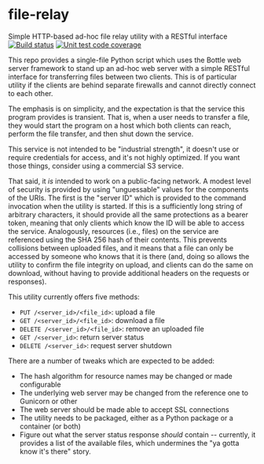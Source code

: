 # file-relay

Simple HTTP-based ad-hoc file relay utility with a RESTful interface
[![Build status](https://github.com/distributed-system-analysis/file-relay/actions/workflows/ci.yml/badge.svg)](https://github.com/distributed-system-analysis/file-relay/actions/workflows/ci.yml)
[![Unit test code coverage](https://badgen.net/codecov/c/github/distributed-system-analysis/file-relay)](https://codecov.io/gh/distributed-system-analysis/file-relay)

This repo provides a single-file Python script which uses the Bottle web server framework to stand up an ad-hoc
web server with a simple RESTful interface for transferring files between two clients.  This is of particular
utility if the clients are behind separate firewalls and cannot directly connect to each other.

The emphasis is on simplicity, and the expectation is that the service this program provides is transient.  That
is, when a user needs to transfer a file, they would start the program on a host which both clients can reach,
perform the file transfer, and then shut down the service.

This service is not intended to be "industrial strength", it doesn't use or require credentials for access, and
it's not highly optimized.  If you want those things, consider using a commercial S3 service.

That said, it _is_ intended to work on a public-facing network.  A modest level of security is provided by using
"unguessable" values for the components of the URIs.  The first is the "server ID" which is provided to the command
invocation when the utility is started.  If this is a sufficiently long string of arbitrary characters, it should
provide all the same protections as a bearer token, meaning that only clients which know the ID will be able to
access the service.  Analogously, resources (i.e., files) on the service are referenced using the SHA 256 hash of
their contents.  This prevents collisions between uploaded files, and it means that a file can only be accessed by
someone who knows that it is there (and, doing so allows the utility to confirm the file integrity on upload, and
clients can do the same on download, without having to provide additional headers on the requests or responses).

This utility currently offers five methods:

- `PUT /<server_id>/<file_id>`: upload a file
- `GET /<server_id>/<file_id>`: download a file
- `DELETE /<server_id>/<file_id>`: remove an uploaded file
- `GET /<server_id>`: return server status
- `DELETE /<server_id>`: request server shutdown

There are a number of tweaks which are expected to be added:
- The hash algorithm for resource names may be changed or made configurable
- The underlying web server may be changed from the reference one to Gunicorn or other
- The web server should be made able to accept SSL connections
- The utility needs to be packaged, either as a Python package or a container (or both)
- Figure out what the server status response _should_ contain -- currently, it provides
a list of the available files, which undermines the "ya gotta know it's there" story.

